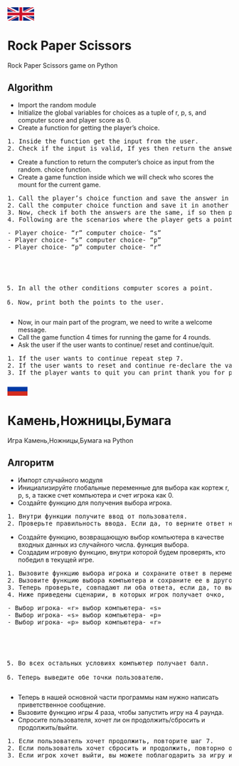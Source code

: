 <img height="30em" src="https://raw.githubusercontent.com/anki-geo/ultimate-geography/a44a569a922e1d241517113e2917736af808eed7/src/media/flags/ug-flag-united_kingdom.svg" alt="english" align = "center"/>

# Rock Paper Scissors
Rock Paper Scissors game on Python


## Algorithm
- Import the random module
- Initialize the global variables for choices as a tuple of r, p, s, and computer score and player score as 0.
- Create a function for getting the player’s choice.
<pre>1. Inside the function get the input from the user.
2. Check if the input is valid, If yes then return the answer to the function call. If no, then return the function call so that it will again ask for input from the user.</pre>
- Create a function to return the computer’s choice as input from the random. choice function.
- Create a game function inside which we will check who scores the mount for the current game.
<pre>1. Call the player’s choice function and save the answer in a variable.
2. Call the computer choice function and save it in another variable.
3. Now, check if both the answers are the same, if so then print its a tie and no one gets a point.
4. Following are the scenarios where the player gets a point,
<pre>- Player choice- “r” computer choice- “s”
- Player choice- “s” computer choice- “p”
- Player choice- “p” computer choice- “r”</pre>
5. In all the other conditions computer scores a point.
6. Now, print both the points to the user.</pre>
- Now, in our main part of the program, we need to write a welcome message.
- Call the game function 4 times for running the game for 4 rounds.
- Ask the user if the user wants to continue/ reset and continue/quit.
<pre>1. If the user wants to continue repeat step 7.
2. If the user wants to reset and continue re-declare the variables for player score and computer score to zero and repeat step 7
3. If the player wants to quit you can print thank you for playing and exit the game.</pre>

<img height="30em" src="https://raw.githubusercontent.com/anki-geo/ultimate-geography/a44a569a922e1d241517113e2917736af808eed7/src/media/flags/ug-flag-russia.svg" alt="russian" align = "center"/>

# Камень,Ножницы,Бумага
Игра Камень,Ножницы,Бумага на Python


## Алгоритм
- Импорт случайного модуля
- Инициализируйте глобальные переменные для выбора как кортеж r, p, s, а также счет компьютера и счет игрока как 0.
- Создайте функцию для получения выбора игрока.
<pre>1. Внутри функции получите ввод от пользователя. 
2. Проверьте правильность ввода. Если да, то верните ответ на вызов функции. Если нет, верните вызов функции, чтобы она снова запросила ввод от пользователя.</pre>
- Создайте функцию, возвращающую выбор компьютера в качестве входных данных из случайного числа. функция выбора.
- Создадим игровую функцию, внутри которой будем проверять, кто победил в текущей игре.
<pre>1. Вызовите функцию выбора игрока и сохраните ответ в переменной.
2. Вызовите функцию выбора компьютера и сохраните ее в другой переменной.
3. Теперь проверьте, совпадают ли оба ответа, если да, то выведите ничью, и никто не получит очко.
4. Ниже приведены сценарии, в которых игрок получает очко,
<pre>- Выбор игрока- «r» выбор компьютера- «s»
- Выбор игрока- «s» выбор компьютера- «p»
- Выбор игрока- «p» выбор компьютера- «r» </pre>
5. Во всех остальных условиях компьютер получает балл.
6. Теперь выведите обе точки пользователю. </pre>
- Теперь в нашей основной части программы нам нужно написать приветственное сообщение.
- Вызовите функцию игры 4 раза, чтобы запустить игру на 4 раунда.
- Спросите пользователя, хочет ли он продолжить/сбросить и продолжить/выйти.
<pre>1. Если пользователь хочет продолжить, повторите шаг 7.
2. Если пользователь хочет сбросить и продолжить, повторно объявите переменные для счета игрока и счета компьютера равными нулю и повторите шаг 7.
3. Если игрок хочет выйти, вы можете поблагодарить за игру и выйти из игры.</pre>
